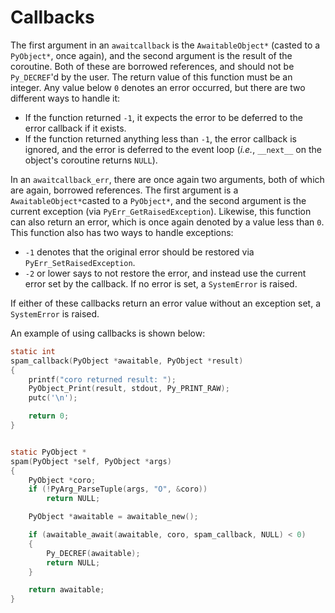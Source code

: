 # Callbacks

The first argument in an ``awaitcallback`` is the ``AwaitableObject*`` (casted to a ``PyObject*``, once again), and the second argument is the result of the coroutine. Both of these are borrowed references, and should not be ``Py_DECREF``'d by the user. The return value of this function must be an integer. Any value below ``0`` denotes an error occurred, but there are two different ways to handle it:

- If the function returned ``-1``, it expects the error to be deferred to the error callback if it exists.
- If the function returned anything less than ``-1``, the error callback is ignored, and the error is deferred to the event loop (*i.e.*, ``__next__`` on the object's coroutine returns ``NULL``).

In an ``awaitcallback_err``, there are once again two arguments, both of which are again, borrowed references. The first argument is a ``AwaitableObject*``casted to a ``PyObject*``, and the second argument is the current exception (via ``PyErr_GetRaisedException``). Likewise, this function can also return an error, which is once again denoted by a value less than ``0``. This function also has two ways to handle exceptions:

- ``-1`` denotes that the original error should be restored via ``PyErr_SetRaisedException``.
- ``-2`` or lower says to not restore the error, and instead use the current error set by the callback. If no error is set, a ``SystemError`` is raised.

If either of these callbacks return an error value without an exception set, a ``SystemError`` is raised.

An example of using callbacks is shown below:

```c
static int
spam_callback(PyObject *awaitable, PyObject *result)
{
    printf("coro returned result: ");
    PyObject_Print(result, stdout, Py_PRINT_RAW);
    putc('\n');

    return 0;
}


static PyObject *
spam(PyObject *self, PyObject *args)
{
    PyObject *coro;
    if (!PyArg_ParseTuple(args, "O", &coro))
        return NULL;

    PyObject *awaitable = awaitable_new();

    if (awaitable_await(awaitable, coro, spam_callback, NULL) < 0)
    {
        Py_DECREF(awaitable);
        return NULL;
    }

    return awaitable;
}
```
